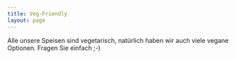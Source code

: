 ```yaml
---
title: Veg-Friendly
layout: page
---
```


Alle unsere Speisen sind vegetarisch, natürlich haben wir auch viele vegane Optionen. Fragen Sie einfach ;-)